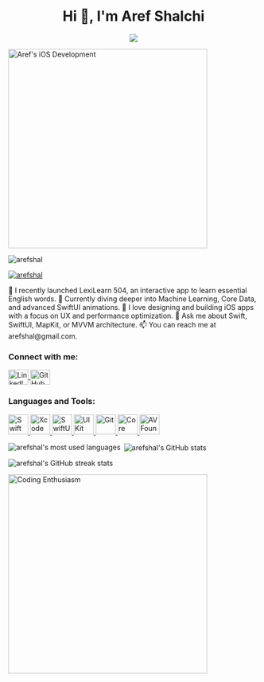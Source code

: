<h1 align="center">Hi 👋, I'm Aref Shalchi</h1> <p align="center"> <a href="https://github.com/DenverCoder1/readme-typing-svg"> <img src="https://readme-typing-svg.herokuapp.com?color=42A5F5&center=true&lines=iOS+Developer+with+a+Passion+for+Swift;Optimizing+UX+%7C+Building+Clean+Code;SwiftUI+%7C+UIKit+%7C+MVVM;Always+Learning+%26+Improving"> </a> </p> <img align="center" alt="Aref's iOS Development" width="400" src="https://media.giphy.com/media/LmNwrBhejkK9EFP504/giphy.gif"> <p align="left"> <img src="https://komarev.com/ghpvc/?username=arefshal&label=Profile%20views&color=0e75b6&style=flat" alt="arefshal" /> </p> <p align="left"> <a href="https://github.com/ryo-ma/github-profile-trophy"> <img src="https://github-profile-trophy.vercel.app/?username=arefshal&theme=onedark" alt="arefshal" /> </a> </p>
🚀 I recently launched LexiLearn 504, an interactive app to learn essential English words.
🌱 Currently diving deeper into Machine Learning, Core Data, and advanced SwiftUI animations.
💼 I love designing and building iOS apps with a focus on UX and performance optimization.
💬 Ask me about Swift, SwiftUI, MapKit, or MVVM architecture.
📫 You can reach me at arefshal@gmail.com.
<h3 align="left">Connect with me:</h3> <p align="left"> <a href="https://linkedin.com/in/aref-shalchi" target="_blank"> <img align="center" src="https://raw.githubusercontent.com/rahuldkjain/github-profile-readme-generator/master/src/images/icons/Social/linked-in-alt.svg" alt="LinkedIn Profile" height="30" width="40" /> </a> <a href="https://github.com/arefshal" target="_blank"> <img align="center" src="https://cdn-icons-png.flaticon.com/512/25/25231.png" alt="GitHub Profile" height="30" width="40" /> </a> </p>
<h3 align="left">Languages and Tools:</h3> <p align="left"> <a href="https://developer.apple.com/swift/" target="_blank" rel="noreferrer"> <img src="https://cdn.worldvectorlogo.com/logos/swift-15.svg" alt="Swift" width="40" height="40" /> </a> <a href="https://developer.apple.com/xcode/" target="_blank" rel="noreferrer"> <img src="https://upload.wikimedia.org/wikipedia/commons/3/3f/Xcode_14_icon.png" alt="Xcode" width="40" height="40" /> </a> <a href="https://developer.apple.com/documentation/swiftui/" target="_blank" rel="noreferrer"> <img src="https://developer.apple.com/assets/elements/icons/swiftui/swiftui-96x96_2x.png" alt="SwiftUI" width="40" height="40" /> </a> <a href="https://developer.apple.com/documentation/uikit/" target="_blank" rel="noreferrer"> <img src="https://developer.apple.com/assets/elements/icons/uikit/uikit-96x96_2x.png" alt="UIKit" width="40" height="40" /> </a> <a href="https://git-scm.com/" target="_blank" rel="noreferrer"> <img src="https://www.vectorlogo.zone/logos/git-scm/git-scm-icon.svg" alt="Git" width="40" height="40" /> </a> <a href="https://developer.apple.com/documentation/coredata/" target="_blank" rel="noreferrer"> <img src="https://seeklogo.com/images/C/coredata-logo-388F4D2B56-seeklogo.com.png" alt="Core Data" width="40" height="40" /> </a> <a href="https://developer.apple.com/documentation/avfoundation/" target="_blank" rel="noreferrer"> <img src="https://developer.apple.com/assets/elements/icons/avfoundation/avfoundation-96x96_2x.png" alt="AVFoundation" width="40" height="40" /> </a> </p>
<p><img align="left" src="https://github-readme-stats.vercel.app/api/top-langs?username=arefshal&show_icons=true&locale=en&layout=compact&theme=radical" alt="arefshal's most used languages" /></p> <p>&nbsp;<img align="center" src="https://github-readme-stats.vercel.app/api?username=arefshal&show_icons=true&locale=en&theme=radical" alt="arefshal's GitHub stats" /></p> <p><img align="center" src="https://github-readme-streak-stats.herokuapp.com/?user=arefshal&theme=radical" alt="arefshal's GitHub streak stats" /></p> <img align="center" alt="Coding Enthusiasm" width="400" src="https://media.giphy.com/media/VTtANKl0beDFQRLDTh/giphy.gif">
